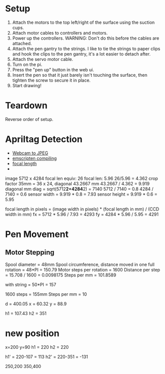 # Setup

1. Attach the motors to the top left/right of the surface using the suction cups.
2. Attach motor cables to controllers and motors.
3. Power up the controllers. WARNING: Don't do this before the cables are attached.
4. Attach the pen gantry to the strings. I like to tie the strings to paper clips and hook the clips to the pen gantry, it's a lot easier to detach after.
5. Attach the servo motor cable.
6. Turn on the pi.
7. Press the "pen up" button in the web ui.
8. Insert the pen so that it just barely isn't touching the surface, then tighten the screw to secure it in place.
9. Start drawing!

# Teardown

Reverse order of setup.

# Apriltag Detection

- [Webcam to JPEG](https://medium.com/@arpit23sh/capturing-webcam-images-using-html-and-javascript-9b8896ef1705)
- [emscripten compiling](https://emscripten.org/docs/getting_started/FAQ.html#faq-dead-code-elimination)
- [focal length](https://www.scantips.com/lights/subjectdistance.html)
-
image 5712 x 4284
focal len equiv: 26
focal len: 5.96
26/5.96 = 4.362 crop factor
35mm = 36 x 24, diagonal 43.2667 mm
43.2667 / 4.362 = 9.919 diagonal mm
diag = sqrt(5712**2+4284**2) = 7140
5712 / 7140 = 0.8
4284 / 7140 = 0.6
sensor width  = 9.919 * 0.8 = 7.93
sensor height = 9.919 * 0.6 = 5.95

focal length in pixels = (image width in pixels) * (focal length in mm) / (CCD width in mm)
fx = 5712 * 5.96 / 7.93 = 4293
fy = 4284 * 5.96 / 5.95 = 4291

# Pen Movement

## Motor Stepping

Spool diameter = 48mm
Spool circumference, distance moved in one full rotation = 48*PI = 150.79
Motor steps per rotation = 1600
Distance per step = 15.708 / 1600 = 0.0098175
Steps per mm = 101.8589

with string = 50*PI = 157

1600 steps = 155mm
Steps per mm = 10

d = 400.05
x = 60.32
y = 88.9

h1 = 107.43
h2 = 351


# new position
x=200
y=90
h1 = 220
h2 = 220

h1' = 220-107 = 113
h2' = 220-351 = -131


250,200
350,400